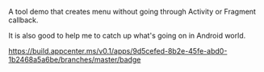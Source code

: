 A tool demo that creates menu without going through Activity or Fragment callback.

It is also good to help me to catch up what's going on in Android world.


https://build.appcenter.ms/v0.1/apps/9d5cefed-8b2e-45fe-abd0-1b2468a5a6be/branches/master/badge

